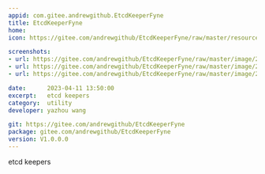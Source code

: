```yaml
---
appid: com.gitee.andrewgithub.EtcdKeeperFyne
title: EtcdKeeperFyne
home: 
icon: https://gitee.com/andrewgithub/EtcdKeeperFyne/raw/master/resources/fire.png

screenshots:
- url: https://gitee.com/andrewgithub/EtcdKeeperFyne/raw/master/image/2023-03-13-14-40-41-image.png
- url: https://gitee.com/andrewgithub/EtcdKeeperFyne/raw/master/image/2023-03-13-14-50-52-image.png
- url: https://gitee.com/andrewgithub/EtcdKeeperFyne/raw/master/image/2023-03-13-14-58-13-image.png

date:      2023-04-11 13:50:00
excerpt:   etcd keepers
category:  utility
developer: yazhou wang

git: https://gitee.com/andrewgithub/EtcdKeeperFyne
package: gitee.com/andrewgithub/EtcdKeeperFyne
version: V1.0.0.0
---
```


etcd keepers
